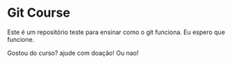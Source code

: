 # Git Course

Este é um repositório teste para ensinar como o git funciona. Eu espero que funcione.

Gostou do curso? ajude com doação! Ou nao!
